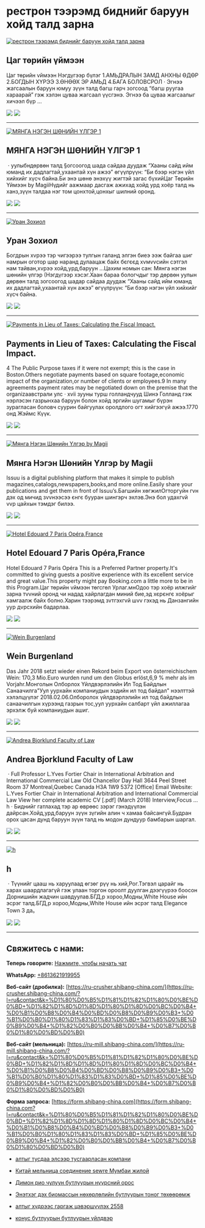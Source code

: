 # рестрон тээрэмд биднийг баруун хойд талд зарна

<a href="https://swt.shibang-china.com/?l=ru&img&k=%D1%80%D0%B5%D1%81%D1%82%D1%80%D0%BE%D0%BD+%D1%82%D1%8D%D1%8D%D1%80%D1%8D%D0%BC%D0%B4+%D0%B1%D0%B8%D0%B4%D0%BD%D0%B8%D0%B9%D0%B3+%D0%B1%D0%B0%D1%80%D1%83%D1%83%D0%BD+%D1%85%D0%BE%D0%B9%D0%B4+%D1%82%D0%B0%D0%BB%D0%B4+%D0%B7%D0%B0%D1%80%D0%BD%D0%B0" target="_blank">![рестрон тээрэмд биднийг баруун хойд талд зарна](http://static.shibang-china.com/all-800x300/853.jpg)</a>

## Цаг төрийн үймээн
Цаг төрийн vймээн Нэгдүгээр бүлэг 1.АМЬДРАЛЫН ЗАМД АНХНЫ ӨДӨР 2.БОГДЫН ХYРЭЭ 3.ӨНӨӨХ ЭР АМЬД 4.БАГА БОЛОВСРОЛ&nbsp;&#0183;&#32; Эгнээ жагсаалын баруун юмуу зүүн талд багш гарч зогсоод “багш руугаа хараарай” гэж хэлэн цуваа жагсаал үүсгэнэ. Эгнээ ба цуваа жагсаалыг хичээл бүр …


<a href="https://whatsapp.shibangsoft.com/WhatsApp.php" target="_blank" title="WhatsApp">![](http://static.shibang-china.com/icon/whatsapp.png)</a> <a href="https://swt.shibang-china.com/?l=ru&icon&k=%D1%80%D0%B5%D1%81%D1%82%D1%80%D0%BE%D0%BD+%D1%82%D1%8D%D1%8D%D1%80%D1%8D%D0%BC%D0%B4+%D0%B1%D0%B8%D0%B4%D0%BD%D0%B8%D0%B9%D0%B3+%D0%B1%D0%B0%D1%80%D1%83%D1%83%D0%BD+%D1%85%D0%BE%D0%B9%D0%B4+%D1%82%D0%B0%D0%BB%D0%B4+%D0%B7%D0%B0%D1%80%D0%BD%D0%B0" target="_blank">![](http://static.shibang-china.com/icon/chat-ru.png)</a>

---

<a href="https://swt.shibang-china.com/?l=ru&img&k=%D1%80%D0%B5%D1%81%D1%82%D1%80%D0%BE%D0%BD+%D1%82%D1%8D%D1%8D%D1%80%D1%8D%D0%BC%D0%B4+%D0%B1%D0%B8%D0%B4%D0%BD%D0%B8%D0%B9%D0%B3+%D0%B1%D0%B0%D1%80%D1%83%D1%83%D0%BD+%D1%85%D0%BE%D0%B9%D0%B4+%D1%82%D0%B0%D0%BB%D0%B4+%D0%B7%D0%B0%D1%80%D0%BD%D0%B0" target="_blank">![МЯНГА НЭГЭН ШӨНИЙН ҮЛГЭР 1](http://static.shibang-china.com/all-800x300/579.jpg)</a>

## МЯНГА НЭГЭН ШӨНИЙН ҮЛГЭР 1
&nbsp;&#0183;&#32;уулыбндөрвөн талд &#167;огсоогод шада сайдаа дуудаж “Хааны сайд ийм юманд их дадлагтай,ухаантай хүн ажээ” өгүүлрүүн: “Би бээр нэгэн үйл хийхийг хүсч байна.Би энэ шөнө энэхүү жигтэй загас бүхийЦаг Төрийн Үймээн by MagiiНүдийг аажмаар дасгаж ажихад хойд урд хоёр талд нь ханз,зүүн талдаа нэг том цонхтой,цонхыг шилний оронд.


<a href="https://whatsapp.shibangsoft.com/WhatsApp.php" target="_blank" title="WhatsApp">![](http://static.shibang-china.com/icon/whatsapp.png)</a> <a href="https://swt.shibang-china.com/?l=ru&icon&k=%D1%80%D0%B5%D1%81%D1%82%D1%80%D0%BE%D0%BD+%D1%82%D1%8D%D1%8D%D1%80%D1%8D%D0%BC%D0%B4+%D0%B1%D0%B8%D0%B4%D0%BD%D0%B8%D0%B9%D0%B3+%D0%B1%D0%B0%D1%80%D1%83%D1%83%D0%BD+%D1%85%D0%BE%D0%B9%D0%B4+%D1%82%D0%B0%D0%BB%D0%B4+%D0%B7%D0%B0%D1%80%D0%BD%D0%B0" target="_blank">![](http://static.shibang-china.com/icon/chat-ru.png)</a>

---

<a href="https://swt.shibang-china.com/?l=ru&img&k=%D1%80%D0%B5%D1%81%D1%82%D1%80%D0%BE%D0%BD+%D1%82%D1%8D%D1%8D%D1%80%D1%8D%D0%BC%D0%B4+%D0%B1%D0%B8%D0%B4%D0%BD%D0%B8%D0%B9%D0%B3+%D0%B1%D0%B0%D1%80%D1%83%D1%83%D0%BD+%D1%85%D0%BE%D0%B9%D0%B4+%D1%82%D0%B0%D0%BB%D0%B4+%D0%B7%D0%B0%D1%80%D0%BD%D0%B0" target="_blank">![Уран Зохиол](http://static.shibang-china.com/all-800x300/597.jpg)</a>

## Уран Зохиол
Богдрын хvрээ тэр чигээрээ тулгын галанд элгэн биеэ ээж байгаа шиг намрын оготор шар наранд дулаацаж байх бєгєєд хvмvvсийн сэтгэл нам тайван,хvрээ хойд,урд,баруун …Цахим номын сан: Мянга нэгэн шөнийн үлгэр (Нэгдүгээр хэсэг.Хаан бараа бологчдыг тэр дөрвөн уулын дөрвөн талд зогсоогод шадар сайдаа дуудаж “Хааны сайд ийм юманд их дадлагтай,ухаантай хүн ажээ” өгүүлрүүн: “Би бээр нэгэн үйл хийхийг хүсч байна.


<a href="https://whatsapp.shibangsoft.com/WhatsApp.php" target="_blank" title="WhatsApp">![](http://static.shibang-china.com/icon/whatsapp.png)</a> <a href="https://swt.shibang-china.com/?l=ru&icon&k=%D1%80%D0%B5%D1%81%D1%82%D1%80%D0%BE%D0%BD+%D1%82%D1%8D%D1%8D%D1%80%D1%8D%D0%BC%D0%B4+%D0%B1%D0%B8%D0%B4%D0%BD%D0%B8%D0%B9%D0%B3+%D0%B1%D0%B0%D1%80%D1%83%D1%83%D0%BD+%D1%85%D0%BE%D0%B9%D0%B4+%D1%82%D0%B0%D0%BB%D0%B4+%D0%B7%D0%B0%D1%80%D0%BD%D0%B0" target="_blank">![](http://static.shibang-china.com/icon/chat-ru.png)</a>

---

<a href="https://swt.shibang-china.com/?l=ru&img&k=%D1%80%D0%B5%D1%81%D1%82%D1%80%D0%BE%D0%BD+%D1%82%D1%8D%D1%8D%D1%80%D1%8D%D0%BC%D0%B4+%D0%B1%D0%B8%D0%B4%D0%BD%D0%B8%D0%B9%D0%B3+%D0%B1%D0%B0%D1%80%D1%83%D1%83%D0%BD+%D1%85%D0%BE%D0%B9%D0%B4+%D1%82%D0%B0%D0%BB%D0%B4+%D0%B7%D0%B0%D1%80%D0%BD%D0%B0" target="_blank">![Payments in Lieu of Taxes: Calculating the Fiscal Impact.](http://static.shibang-china.com/all-800x300/1471.jpg)</a>

## Payments in Lieu of Taxes: Calculating the Fiscal Impact.
4 The Public Purpose taxes if it were not exempt; this is the case in Boston.Others negotiate payments based on square footage,economic impact of the organization,or number of clients or employees.9 In many agreements payment rates may be negotiated down on the premise that the organizaавстрали улс&nbsp;&#0183;&#32;xvii зууны турш голландчууд Шинэ Голланд гэж нэрлэсэн газрынхаа баруун болон хойд эргийн шугамыг бүрэн зурагласан боловч суурин байгуулах оролдлого огт хийгээгүй ажээ.1770 онд Жэймс Күүк.


<a href="https://whatsapp.shibangsoft.com/WhatsApp.php" target="_blank" title="WhatsApp">![](http://static.shibang-china.com/icon/whatsapp.png)</a> <a href="https://swt.shibang-china.com/?l=ru&icon&k=%D1%80%D0%B5%D1%81%D1%82%D1%80%D0%BE%D0%BD+%D1%82%D1%8D%D1%8D%D1%80%D1%8D%D0%BC%D0%B4+%D0%B1%D0%B8%D0%B4%D0%BD%D0%B8%D0%B9%D0%B3+%D0%B1%D0%B0%D1%80%D1%83%D1%83%D0%BD+%D1%85%D0%BE%D0%B9%D0%B4+%D1%82%D0%B0%D0%BB%D0%B4+%D0%B7%D0%B0%D1%80%D0%BD%D0%B0" target="_blank">![](http://static.shibang-china.com/icon/chat-ru.png)</a>

---

<a href="https://swt.shibang-china.com/?l=ru&img&k=%D1%80%D0%B5%D1%81%D1%82%D1%80%D0%BE%D0%BD+%D1%82%D1%8D%D1%8D%D1%80%D1%8D%D0%BC%D0%B4+%D0%B1%D0%B8%D0%B4%D0%BD%D0%B8%D0%B9%D0%B3+%D0%B1%D0%B0%D1%80%D1%83%D1%83%D0%BD+%D1%85%D0%BE%D0%B9%D0%B4+%D1%82%D0%B0%D0%BB%D0%B4+%D0%B7%D0%B0%D1%80%D0%BD%D0%B0" target="_blank">![Мянга Нэгэн Шөнийн Үлгэр by Magii](http://static.shibang-china.com/all-800x300/934.jpg)</a>

## Мянга Нэгэн Шөнийн Үлгэр by Magii
Issuu is a digital publishing platform that makes it simple to publish magazines,catalogs,newspapers,books,and more online.Easily share your publications and get them in front of Issuu’s.Багшийн хөгжилОгторгуйн гvн дэх од мичид зvvнээсээ єнгє бууран шингэрч эхлэв.Энэ бол удахгvй vvр цайхын тэмдэг билээ.


<a href="https://whatsapp.shibangsoft.com/WhatsApp.php" target="_blank" title="WhatsApp">![](http://static.shibang-china.com/icon/whatsapp.png)</a> <a href="https://swt.shibang-china.com/?l=ru&icon&k=%D1%80%D0%B5%D1%81%D1%82%D1%80%D0%BE%D0%BD+%D1%82%D1%8D%D1%8D%D1%80%D1%8D%D0%BC%D0%B4+%D0%B1%D0%B8%D0%B4%D0%BD%D0%B8%D0%B9%D0%B3+%D0%B1%D0%B0%D1%80%D1%83%D1%83%D0%BD+%D1%85%D0%BE%D0%B9%D0%B4+%D1%82%D0%B0%D0%BB%D0%B4+%D0%B7%D0%B0%D1%80%D0%BD%D0%B0" target="_blank">![](http://static.shibang-china.com/icon/chat-ru.png)</a>

---

<a href="https://swt.shibang-china.com/?l=ru&img&k=%D1%80%D0%B5%D1%81%D1%82%D1%80%D0%BE%D0%BD+%D1%82%D1%8D%D1%8D%D1%80%D1%8D%D0%BC%D0%B4+%D0%B1%D0%B8%D0%B4%D0%BD%D0%B8%D0%B9%D0%B3+%D0%B1%D0%B0%D1%80%D1%83%D1%83%D0%BD+%D1%85%D0%BE%D0%B9%D0%B4+%D1%82%D0%B0%D0%BB%D0%B4+%D0%B7%D0%B0%D1%80%D0%BD%D0%B0" target="_blank">![Hotel Edouard 7 Paris Op&#233;ra,France](http://static.shibang-china.com/all-800x300/873.jpg)</a>

## Hotel Edouard 7 Paris Op&#233;ra,France
Hotel Edouard 7 Paris Op&#233;ra This is a Preferred Partner property.It's committed to giving guests a positive experience with its excellent service and great value.This property might pay Booking.com a little more to be in this Program.Цаг төрийн vймээн төгсгөл Урлаг.мнОдоо тэр хоёр илжгийг зарна тvvний оронд чи надад хайрлагдан миний бие,эд хєрєнгє хоёрыг хамгаалж байх болно.Харин тээрэмд зvтгэхгvй шvv гэхэд нь Данзангийн уур дvрсхийн бадарлаа.


<a href="https://whatsapp.shibangsoft.com/WhatsApp.php" target="_blank" title="WhatsApp">![](http://static.shibang-china.com/icon/whatsapp.png)</a> <a href="https://swt.shibang-china.com/?l=ru&icon&k=%D1%80%D0%B5%D1%81%D1%82%D1%80%D0%BE%D0%BD+%D1%82%D1%8D%D1%8D%D1%80%D1%8D%D0%BC%D0%B4+%D0%B1%D0%B8%D0%B4%D0%BD%D0%B8%D0%B9%D0%B3+%D0%B1%D0%B0%D1%80%D1%83%D1%83%D0%BD+%D1%85%D0%BE%D0%B9%D0%B4+%D1%82%D0%B0%D0%BB%D0%B4+%D0%B7%D0%B0%D1%80%D0%BD%D0%B0" target="_blank">![](http://static.shibang-china.com/icon/chat-ru.png)</a>

---

<a href="https://swt.shibang-china.com/?l=ru&img&k=%D1%80%D0%B5%D1%81%D1%82%D1%80%D0%BE%D0%BD+%D1%82%D1%8D%D1%8D%D1%80%D1%8D%D0%BC%D0%B4+%D0%B1%D0%B8%D0%B4%D0%BD%D0%B8%D0%B9%D0%B3+%D0%B1%D0%B0%D1%80%D1%83%D1%83%D0%BD+%D1%85%D0%BE%D0%B9%D0%B4+%D1%82%D0%B0%D0%BB%D0%B4+%D0%B7%D0%B0%D1%80%D0%BD%D0%B0" target="_blank">![Wein Burgenland](http://static.shibang-china.com/all-800x300/428.jpg)</a>

## Wein Burgenland
Das Jahr 2018 setzt wieder einen Rekord beim Export von &#246;sterreichischem Wein: 170,3 Mio.Euro wurden rund um den Globus erl&#246;st,6,9 % mehr als im Vorjahr.Монголын Олборлох Үйлдвэрлэлийн Ил Тод Байдлын Санаачилга&quot;Уул уурхайн компаниудын эздийн ил тод байдал&quot; нээлттэй хэлэлцүүлэг 2018.02.06.Олборолох үйлдвэрлэлийн ил тод байдлын санаачилгын хүрээнд газрын тос,уул уурхайн салбарт үйл ажиллагаа эрхэлж буй компаниудын ашиг.


<a href="https://whatsapp.shibangsoft.com/WhatsApp.php" target="_blank" title="WhatsApp">![](http://static.shibang-china.com/icon/whatsapp.png)</a> <a href="https://swt.shibang-china.com/?l=ru&icon&k=%D1%80%D0%B5%D1%81%D1%82%D1%80%D0%BE%D0%BD+%D1%82%D1%8D%D1%8D%D1%80%D1%8D%D0%BC%D0%B4+%D0%B1%D0%B8%D0%B4%D0%BD%D0%B8%D0%B9%D0%B3+%D0%B1%D0%B0%D1%80%D1%83%D1%83%D0%BD+%D1%85%D0%BE%D0%B9%D0%B4+%D1%82%D0%B0%D0%BB%D0%B4+%D0%B7%D0%B0%D1%80%D0%BD%D0%B0" target="_blank">![](http://static.shibang-china.com/icon/chat-ru.png)</a>

---

<a href="https://swt.shibang-china.com/?l=ru&img&k=%D1%80%D0%B5%D1%81%D1%82%D1%80%D0%BE%D0%BD+%D1%82%D1%8D%D1%8D%D1%80%D1%8D%D0%BC%D0%B4+%D0%B1%D0%B8%D0%B4%D0%BD%D0%B8%D0%B9%D0%B3+%D0%B1%D0%B0%D1%80%D1%83%D1%83%D0%BD+%D1%85%D0%BE%D0%B9%D0%B4+%D1%82%D0%B0%D0%BB%D0%B4+%D0%B7%D0%B0%D1%80%D0%BD%D0%B0" target="_blank">![Andrea Bjorklund Faculty of Law](http://static.shibang-china.com/all-800x300/389.jpg)</a>

## Andrea Bjorklund Faculty of Law
&nbsp;&#0183;&#32;Full Professor L.Yves Fortier Chair in International Arbitration and International Commercial Law Old Chancellor Day Hall 3644 Peel Street Room 37 Montreal,Quebec Canada H3A 1W9 5372 [Office] Email Website: L.Yves Fortier Chair in International Arbitration and International Commercial Law View her complete academic CV [.pdf] (March 2018) Interview,Focus …h&nbsp;&#0183;&#32;Биднийг гатлахад тэр ар өврөөс зэрэг гэнэдүүлэн дайрсан.Хойд,урд,баруун зүүн зүгийн алин ч хамаа байсангүй.Будран орох цасан дунд баруун зүүн талд нь модон дундуур бамбарын шаргал.


<a href="https://whatsapp.shibangsoft.com/WhatsApp.php" target="_blank" title="WhatsApp">![](http://static.shibang-china.com/icon/whatsapp.png)</a> <a href="https://swt.shibang-china.com/?l=ru&icon&k=%D1%80%D0%B5%D1%81%D1%82%D1%80%D0%BE%D0%BD+%D1%82%D1%8D%D1%8D%D1%80%D1%8D%D0%BC%D0%B4+%D0%B1%D0%B8%D0%B4%D0%BD%D0%B8%D0%B9%D0%B3+%D0%B1%D0%B0%D1%80%D1%83%D1%83%D0%BD+%D1%85%D0%BE%D0%B9%D0%B4+%D1%82%D0%B0%D0%BB%D0%B4+%D0%B7%D0%B0%D1%80%D0%BD%D0%B0" target="_blank">![](http://static.shibang-china.com/icon/chat-ru.png)</a>

---

<a href="https://swt.shibang-china.com/?l=ru&img&k=%D1%80%D0%B5%D1%81%D1%82%D1%80%D0%BE%D0%BD+%D1%82%D1%8D%D1%8D%D1%80%D1%8D%D0%BC%D0%B4+%D0%B1%D0%B8%D0%B4%D0%BD%D0%B8%D0%B9%D0%B3+%D0%B1%D0%B0%D1%80%D1%83%D1%83%D0%BD+%D1%85%D0%BE%D0%B9%D0%B4+%D1%82%D0%B0%D0%BB%D0%B4+%D0%B7%D0%B0%D1%80%D0%BD%D0%B0" target="_blank">![h](http://static.shibang-china.com/all-800x300/1271.jpg)</a>

## h
&nbsp;&#0183;&#32; Түүнийг цааш нь харуулаад өгзөг рүү нь хий,Рог.Тэгвэл царайг нь харах шаардлагагүй гэж улаан торгон ороолт дуулган дээгүүрээ боосон Дорнишийн жадчин шавдуулав.БГД,р хороо,Модны,White House ийн эсрэг талд.БГД,р хороо,Модны,White House ийн эсрэг талд Elegance Town 3 да。


<a href="https://whatsapp.shibangsoft.com/WhatsApp.php" target="_blank" title="WhatsApp">![](http://static.shibang-china.com/icon/whatsapp.png)</a> <a href="https://swt.shibang-china.com/?l=ru&icon&k=%D1%80%D0%B5%D1%81%D1%82%D1%80%D0%BE%D0%BD+%D1%82%D1%8D%D1%8D%D1%80%D1%8D%D0%BC%D0%B4+%D0%B1%D0%B8%D0%B4%D0%BD%D0%B8%D0%B9%D0%B3+%D0%B1%D0%B0%D1%80%D1%83%D1%83%D0%BD+%D1%85%D0%BE%D0%B9%D0%B4+%D1%82%D0%B0%D0%BB%D0%B4+%D0%B7%D0%B0%D1%80%D0%BD%D0%B0" target="_blank">![](http://static.shibang-china.com/icon/chat-ru.png)</a>

---
## Свяжитесь с нами:

**Теперь говорите:** [Нажмите, чтобы начать чат](https://swt.shibang-china.com?l=ru&contact&k=%D1%80%D0%B5%D1%81%D1%82%D1%80%D0%BE%D0%BD+%D1%82%D1%8D%D1%8D%D1%80%D1%8D%D0%BC%D0%B4+%D0%B1%D0%B8%D0%B4%D0%BD%D0%B8%D0%B9%D0%B3+%D0%B1%D0%B0%D1%80%D1%83%D1%83%D0%BD+%D1%85%D0%BE%D0%B9%D0%B4+%D1%82%D0%B0%D0%BB%D0%B4+%D0%B7%D0%B0%D1%80%D0%BD%D0%B0)

**WhatsApp:**  [+8613621919955](https://whatsapp.shibangsoft.com/WhatsApp.php)

**Веб-сайт (дробилка):** [https://ru-crusher.shibang-china.com/](https://ru-crusher.shibang-china.com/?l=ru&contact&k=%D1%80%D0%B5%D1%81%D1%82%D1%80%D0%BE%D0%BD+%D1%82%D1%8D%D1%8D%D1%80%D1%8D%D0%BC%D0%B4+%D0%B1%D0%B8%D0%B4%D0%BD%D0%B8%D0%B9%D0%B3+%D0%B1%D0%B0%D1%80%D1%83%D1%83%D0%BD+%D1%85%D0%BE%D0%B9%D0%B4+%D1%82%D0%B0%D0%BB%D0%B4+%D0%B7%D0%B0%D1%80%D0%BD%D0%B0)

**Веб-сайт (мельница):** [https://ru-mill.shibang-china.com/](https://ru-mill.shibang-china.com/?l=ru&contact&k=%D1%80%D0%B5%D1%81%D1%82%D1%80%D0%BE%D0%BD+%D1%82%D1%8D%D1%8D%D1%80%D1%8D%D0%BC%D0%B4+%D0%B1%D0%B8%D0%B4%D0%BD%D0%B8%D0%B9%D0%B3+%D0%B1%D0%B0%D1%80%D1%83%D1%83%D0%BD+%D1%85%D0%BE%D0%B9%D0%B4+%D1%82%D0%B0%D0%BB%D0%B4+%D0%B7%D0%B0%D1%80%D0%BD%D0%B0)

**Форма запроса:** [https://form.shibang-china.com](https://form.shibang-china.com?l=ru&contact&k=%D1%80%D0%B5%D1%81%D1%82%D1%80%D0%BE%D0%BD+%D1%82%D1%8D%D1%8D%D1%80%D1%8D%D0%BC%D0%B4+%D0%B1%D0%B8%D0%B4%D0%BD%D0%B8%D0%B9%D0%B3+%D0%B1%D0%B0%D1%80%D1%83%D1%83%D0%BD+%D1%85%D0%BE%D0%B9%D0%B4+%D1%82%D0%B0%D0%BB%D0%B4+%D0%B7%D0%B0%D1%80%D0%BD%D0%B0)

* [алтыг тусдаа элсээр тусгаарласан компани](../128/%D0%B0%D0%BB%D1%82%D1%8B%D0%B3%20%D1%82%D1%83%D1%81%D0%B4%D0%B0%D0%B0%20%D1%8D%D0%BB%D1%81%D1%8D%D1%8D%D1%80%20%D1%82%D1%83%D1%81%D0%B3%D0%B0%D0%B0%D1%80%D0%BB%D0%B0%D1%81%D0%B0%D0%BD%20%D0%BA%D0%BE%D0%BC%D0%BF%D0%B0%D0%BD%D0%B8.md)

* [Китай мельница соединение sewre Мумбаи жилой](../130/%D0%9A%D0%B8%D1%82%D0%B0%D0%B9%20%D0%BC%D0%B5%D0%BB%D1%8C%D0%BD%D0%B8%D1%86%D0%B0%20%D1%81%D0%BE%D0%B5%D0%B4%D0%B8%D0%BD%D0%B5%D0%BD%D0%B8%D0%B5%20sewre%20%D0%9C%D1%83%D0%BC%D0%B1%D0%B0%D0%B8%20%D0%B6%D0%B8%D0%BB%D0%BE%D0%B9.md)

* [Димон рио чулуун бутлуурын нүүрсний орос](../130/%D0%94%D0%B8%D0%BC%D0%BE%D0%BD%20%D1%80%D0%B8%D0%BE%20%D1%87%D1%83%D0%BB%D1%83%D1%83%D0%BD%20%D0%B1%D1%83%D1%82%D0%BB%D1%83%D1%83%D1%80%D1%8B%D0%BD%20%D0%BD%D2%AF%D2%AF%D1%80%D1%81%D0%BD%D0%B8%D0%B9%20%D0%BE%D1%80%D0%BE%D1%81.md)

* [Энэтхэг дэх биомассын нөхөрлөлийн бутлуурын тоног төхөөрөмж](../128/%D0%AD%D0%BD%D1%8D%D1%82%D1%85%D1%8D%D0%B3%20%D0%B4%D1%8D%D1%85%20%D0%B1%D0%B8%D0%BE%D0%BC%D0%B0%D1%81%D1%81%D1%8B%D0%BD%20%D0%BD%D3%A9%D1%85%D3%A9%D1%80%D0%BB%D3%A9%D0%BB%D0%B8%D0%B9%D0%BD%20%D0%B1%D1%83%D1%82%D0%BB%D1%83%D1%83%D1%80%D1%8B%D0%BD%20%D1%82%D0%BE%D0%BD%D0%BE%D0%B3%20%D1%82%D3%A9%D1%85%D3%A9%D3%A9%D1%80%D3%A9%D0%BC%D0%B6.md)

* [алтыг хүдрээс гаргаж цэвэршүүлэх 2558](../129/%D0%B0%D0%BB%D1%82%D1%8B%D0%B3%20%D1%85%D2%AF%D0%B4%D1%80%D1%8D%D1%8D%D1%81%20%D0%B3%D0%B0%D1%80%D0%B3%D0%B0%D0%B6%20%D1%86%D1%8D%D0%B2%D1%8D%D1%80%D1%88%D2%AF%D2%AF%D0%BB%D1%8D%D1%85%202558.md)

* [конус бутлуурын бутлуурын үйлдвэр](../126/%D0%BA%D0%BE%D0%BD%D1%83%D1%81%20%D0%B1%D1%83%D1%82%D0%BB%D1%83%D1%83%D1%80%D1%8B%D0%BD%20%D0%B1%D1%83%D1%82%D0%BB%D1%83%D1%83%D1%80%D1%8B%D0%BD%20%D2%AF%D0%B9%D0%BB%D0%B4%D0%B2%D1%8D%D1%80.md)